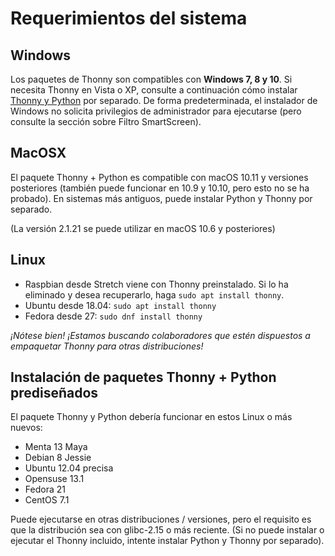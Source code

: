 # Requerimientos del sistema 

## Windows

Los paquetes de Thonny son compatibles con **Windows 7, 8 y 10**. Si necesita Thonny en Vista o XP, consulte a continuación cómo instalar [Thonny y Python](https://github.com/thonny/thonny/wiki/Windows#installing-thonny-and-python-separately) por separado. De forma predeterminada, el instalador de Windows no solicita privilegios de administrador para ejecutarse (pero consulte la sección sobre Filtro SmartScreen).

## MacOSX

El paquete Thonny + Python es compatible con macOS 10.11 y versiones posteriores (también puede funcionar en 10.9 y 10.10, pero esto no se ha probado). En sistemas más antiguos, puede instalar Python y Thonny por separado.

(La versión 2.1.21 se puede utilizar en macOS 10.6 y posteriores)

## Linux
- Raspbian desde Stretch viene con Thonny preinstalado. Si lo ha eliminado y desea recuperarlo, haga `sudo apt install thonny`.
- Ubuntu desde 18.04: `sudo apt install thonny`
- Fedora desde 27: `sudo dnf install thonny`

*¡Nótese bien! ¡Estamos buscando colaboradores que estén dispuestos a empaquetar Thonny para otras distribuciones!*

## Instalación de paquetes Thonny + Python prediseñados

El paquete Thonny y Python debería funcionar en estos Linux o más nuevos:

- Menta 13 Maya
- Debian 8 Jessie
- Ubuntu 12.04 precisa
- Opensuse 13.1
- Fedora 21
- CentOS 7.1

Puede ejecutarse en otras distribuciones / versiones, pero el requisito es que la distribución sea con glibc-2.15 o más reciente. (Si no puede instalar o ejecutar el Thonny incluido, intente instalar Python y Thonny por separado).
<!--stackedit_data:
eyJoaXN0b3J5IjpbLTEyODQ1OTIyNDEsLTg3NTkwMDExMywyMD
k4MDQzNDNdfQ==
-->